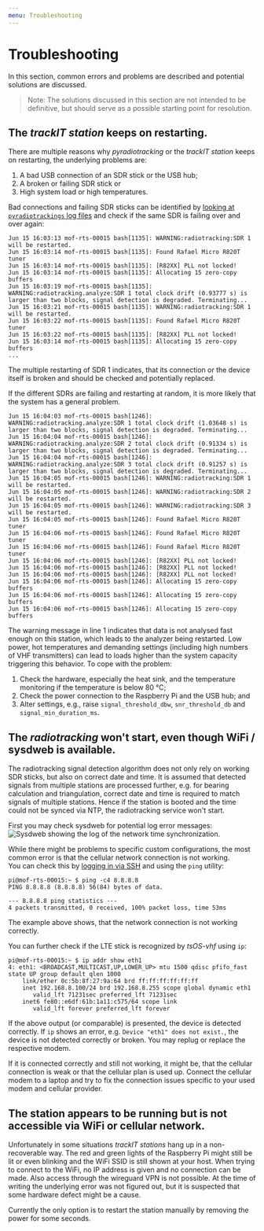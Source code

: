 ```yaml
---
menu: Troubleshooting
---
```


# Troubleshooting
In this section, common errors and problems are described and potential solutions are discussed. 

> Note: The solutions discussed in this section are not intended to be definitive, but should serve as a possible starting point for resolution.

## The *trackIT station* keeps on restarting.
There are multiple reasons why *pyradiotracking* or the *trackIT station* keeps on restarting, the underlying problems are:
1. A bad USB connection of an SDR stick or the USB hub;
2. A broken or failing SDR stick or
3. High system load or high temperatures. 

Bad connections and failing SDR sticks can be identified by [looking at `pyradiotrackings` log files](tasks#investigate-log-files) and check if the same SDR is failing over and over again:

```console
Jun 15 16:03:13 mof-rts-00015 bash[1135]: WARNING:radiotracking:SDR 1 will be restarted.
Jun 15 16:03:14 mof-rts-00015 bash[1135]: Found Rafael Micro R820T tuner
Jun 15 16:03:14 mof-rts-00015 bash[1135]: [R82XX] PLL not locked!
Jun 15 16:03:14 mof-rts-00015 bash[1135]: Allocating 15 zero-copy buffers
Jun 15 16:03:19 mof-rts-00015 bash[1135]: WARNING:radiotracking.analyze:SDR 1 total clock drift (0.93777 s) is larger than two blocks, signal detection is degraded. Terminating...
Jun 15 16:03:21 mof-rts-00015 bash[1135]: WARNING:radiotracking:SDR 1 will be restarted.
Jun 15 16:03:22 mof-rts-00015 bash[1135]: Found Rafael Micro R820T tuner
Jun 15 16:03:22 mof-rts-00015 bash[1135]: [R82XX] PLL not locked!
Jun 15 16:03:14 mof-rts-00015 bash[1135]: Allocating 15 zero-copy buffers
...
```
The multiple restarting of SDR 1 indicates, that its connection or the device itself is broken and should be checked and potentially replaced. 

If the different SDRs are failing and restarting at random, it is more likely that the system has a general problem.

```console
Jun 15 16:04:03 mof-rts-00015 bash[1246]: WARNING:radiotracking.analyze:SDR 1 total clock drift (1.03648 s) is larger than two blocks, signal detection is degraded. Terminating...
Jun 15 16:04:04 mof-rts-00015 bash[1246]: WARNING:radiotracking.analyze:SDR 2 total clock drift (0.91334 s) is larger than two blocks, signal detection is degraded. Terminating...
Jun 15 16:04:04 mof-rts-00015 bash[1246]: WARNING:radiotracking.analyze:SDR 3 total clock drift (0.91257 s) is larger than two blocks, signal detection is degraded. Terminating...
Jun 15 16:04:05 mof-rts-00015 bash[1246]: WARNING:radiotracking:SDR 1 will be restarted.
Jun 15 16:04:05 mof-rts-00015 bash[1246]: WARNING:radiotracking:SDR 2 will be restarted.
Jun 15 16:04:05 mof-rts-00015 bash[1246]: WARNING:radiotracking:SDR 3 will be restarted.
Jun 15 16:04:05 mof-rts-00015 bash[1246]: Found Rafael Micro R820T tuner
Jun 15 16:04:06 mof-rts-00015 bash[1246]: Found Rafael Micro R820T tuner
Jun 15 16:04:06 mof-rts-00015 bash[1246]: Found Rafael Micro R820T tuner
Jun 15 16:04:06 mof-rts-00015 bash[1246]: [R82XX] PLL not locked!
Jun 15 16:04:06 mof-rts-00015 bash[1246]: [R82XX] PLL not locked!
Jun 15 16:04:06 mof-rts-00015 bash[1246]: [R82XX] PLL not locked!
Jun 15 16:04:06 mof-rts-00015 bash[1246]: Allocating 15 zero-copy buffers
Jun 15 16:04:06 mof-rts-00015 bash[1246]: Allocating 15 zero-copy buffers
Jun 15 16:04:06 mof-rts-00015 bash[1246]: Allocating 15 zero-copy buffers
```

The warning message in line 1 indicates that data is not analysed fast enough on this station, which leads to the analyzer being restarted. 
Low power, hot temperatures and demanding settings (including high numbers of VHF transmitters) can lead to loads higher than the system capacity triggering this behavior. 
To cope with the problem:
1. Check the hardware, especially the heat sink, and the temperature monitoring if the temperature is below 80 °C;
2. Check the power connection to the Raspberry Pi and the USB hub; and
3. Alter settings, e.g., raise `signal_threshold_dbw`, `snr_threshold_db` and `signal_min_duration_ms`.

## The *radiotracking* won't start, even though WiFi / sysdweb is available. 
The radiotracking signal detection algorithm does not only rely on working SDR sticks, but also on correct date and time.
It is assumed that detected signals from multiple stations are processed further, e.g. for bearing calculation and triangulation, correct date and time is required to match signals of multiple stations. 
Hence if the station is booted and the time could not be synced via NTP, the radiotracking service won't start. 

First you may check sysdweb for potential log error messages: 
![Sysdweb showing the log of the network time synchronization.](assets/sysdweb-ntp.png)

While there might be problems to specific custom configurations, the most common error is that the cellular network connection is not working.  
You can check this by [logging in via SSH](tasks#login-via-ssh) and using the `ping` utility:
```console
pi@mof-rts-00015:~ $ ping -c4 8.8.8.8
PING 8.8.8.8 (8.8.8.8) 56(84) bytes of data.

--- 8.8.8.8 ping statistics ---
4 packets transmitted, 0 received, 100% packet loss, time 53ms
```
The example above shows, that the network connection is not working correctly.

You can further check if the LTE stick is recognized by *tsOS-vhf* using `ip`:
```console
pi@mof-rts-00015:~ $ ip addr show eth1
4: eth1: <BROADCAST,MULTICAST,UP,LOWER_UP> mtu 1500 qdisc pfifo_fast state UP group default qlen 1000
    link/ether 0c:5b:8f:27:9a:64 brd ff:ff:ff:ff:ff:ff
    inet 192.168.8.100/24 brd 192.168.8.255 scope global dynamic eth1
       valid_lft 71231sec preferred_lft 71231sec
    inet6 fe80::e6df:61b:1a11:c575/64 scope link 
       valid_lft forever preferred_lft forever
```

If the above output (or comparable) is presented, the device is detected correctly.
If `ip` shows an error, e.g. `Device "eth1" does not exist.`, the device is not detected correctly or broken. 
You may replug or replace the respective modem.

If it is connected correctly and still not working, it might be, that the cellular connection is weak or that the cellular plan is used up.
Connect the cellular modem to a laptop and try to fix the connection issues specific to your used modem and cellular provider.

## The station appears to be running but is not accessible via WiFi or cellular network. 
Unfortunately in some situations *trackIT stations* hang up in a non-recoverable way.
The red and green lights of the Raspberry Pi might still be lit or even blinking and the WiFi SSID is still shown at your host.
When trying to connect to the WiFi, no IP address is given and no connection can be made.
Also access through the wireguard VPN is not possible.
At the time of writing the underlying error was not figured out, but it is suspected that some hardware defect might be a cause.

Currently the only option is to restart the station manually by removing the power for some seconds.  
